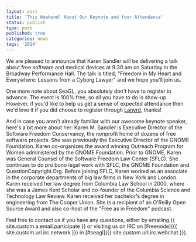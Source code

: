 ```yaml
---
layout: post
title: 'This Weekend! About Our Keynote and Your Attendance'
status: publish
type: post
published: true
categories: news
tags: '2014'
---
```


We are pleased to announce that Karen Sandler will be delivering a talk about free software and medical devices at 9:30 am on Saturday in the Broadway Performance Hall. The talk is titled, "Freedom in My Heart and Everywhere: Lessons from a Cyborg Lawyer" and we hope you'll join us.

One more note about SeaGL, you absolutely don't have to register in advance. The event is 100% free, so all you have to do is show-up. However, if you'd like to help us get a sense of expected attendance then we'd love it if you did choose to register through [Lanyrd](http://lanyrd.com/2014/seagl/), thanks!

And in case you aren't already familiar with our awesome keynote speaker, here's a bit more about her: Karen M. Sandler is Executive Director of the Software Freedom Conservancy, the nonprofit home of dozens of free software projects. She was previously the Executive Director of the GNOME Foundation. Karen co-organizes the award winning Outreach Program for Women administered by the GNOME Foundation. Prior to GNOME, Karen was General Counsel of the Software Freedom Law Center (SFLC). She continues to do pro bono legal work with SFLC, the GNOME Foundation and QuestionCopyright.Org. Before joining SFLC, Karen worked as an associate in the corporate departments of big law firms in New York and London. Karen received her law degree from Columbia Law School in 2000, where she was a James Kent Scholar and co-founder of the Columbia Science and Technology Law Review. Karen received her bachelor¹s degree in engineering from The Cooper Union. She is a recipient of an O'Reilly Open Source Award and also co-host of the "Free as in Freedom" podcast.

Feel free to contact us if you have any questions, either by
emailing {{ site.custom.a.email.participate }}
or visiting us on IRC on
[Freenode]({{ site.custom.url.irc.network }}) in
[#seagl]({{ site.custom.url.irc.webchat }}).
